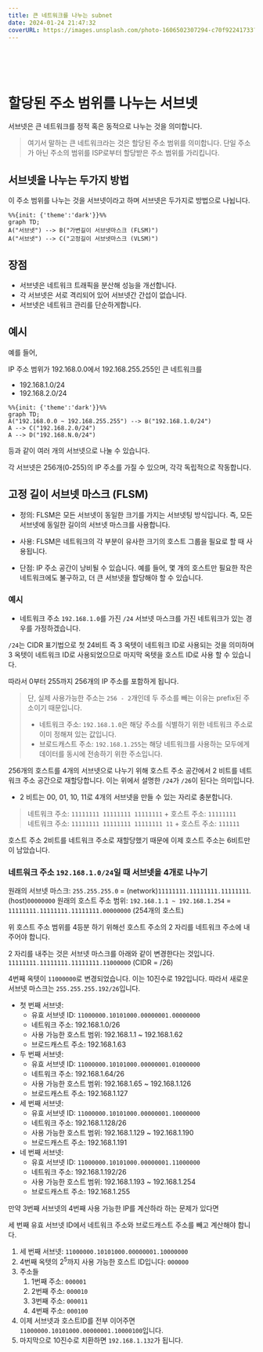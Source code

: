 ```yaml
---
title: 큰 네트워크를 나누는 subnet 
date: 2024-01-24 21:47:32
coverURL: https://images.unsplash.com/photo-1606502307294-c70f92241733?q=80&w=2940&auto=format&fit=crop&ixlib=rb-4.0.3&ixid=M3wxMjA3fDB8MHxwaG90by1wYWdlfHx8fGVufDB8fHx8fA%3D%3D
---
```

<br />
<br />
<br />

# 할당된 주소 범위를 나누는 서브넷

서브넷은 큰 네트워크를 정적 혹은 동적으로 나누는 것을 의미합니다.

> 여기서 말하는 큰 네트워크라는 것은 할당된 주소 범위를 의미합니다.
단일 주소가 아닌 주소의 범위를 ISP로부터 할당받은 주소 범위를 가리킵니다.

## 서브넷을 나누는 두가지 방법
이 주소 범위를 나누는 것을 서브넷이라고 하며 서브넷은 두가지로 방법으로 나뉩니다.


```mermaid
%%{init: {'theme':'dark'}}%%
graph TD;
A("서브넷") --> B("가변길이 서브넷마스크 (FLSM)")
A("서브넷") --> C("고정길이 서브넷마스크 (VLSM)")
```

## 장점

- 서브넷은 네트워크 트래픽을 분산해 성능을 개선합니다.
- 각 서브넷은 서로 격리되어 있어 서브넷간 간섭이 없습니다.
- 서브넷은 네트워크 관리를 단순하게합니다.

## 예시
예를 들어, 

IP 주소 범위가 192.168.0.0에서 192.168.255.255인 큰 네트워크를 
- 192.168.1.0/24
- 192.168.2.0/24 
```mermaid
%%{init: {'theme':'dark'}}%%
graph TD;
A("192.168.0.0 ~ 192.168.255.255") --> B("192.168.1.0/24")
A --> C("192.168.2.0/24")
A --> D("192.168.N.0/24")
```
  
등과 같이 여러 개의 서브넷으로 나눌 수 있습니다.

각 서브넷은 256개(0-255)의 IP 주소를 가질 수 있으며, 각각 독립적으로 작동합니다.

## 고정 길이 서브넷 마스크 (FLSM)

- 정의: FLSM은 모든 서브넷이 동일한 크기를 가지는 서브넷팅 방식입니다. 즉, 모든 서브넷에 동일한 길이의 서브넷 마스크를 사용합니다.

- 사용: FLSM은 네트워크의 각 부분이 유사한 크기의 호스트 그룹을 필요로 할 때 사용됩니다.

- 단점: IP 주소 공간이 낭비될 수 있습니다. 예를 들어, 몇 개의 호스트만 필요한 작은 네트워크에도 불구하고, 더 큰 서브넷을 할당해야 할 수 있습니다.

### 예시

- 네트워크 주소 `192.168.1.0`를 가진 `/24` 서브넷 마스크를 가진 네트워크가 있는 경우를 가정하겠습니다.

`/24`는 CIDR 표기법으로 첫 24비트 즉 3 옥텟이 네트워크 ID로 사용되는 것을 의미하며
3 옥텟이 네트워크 ID로 사용되었으므로 마지막 옥텟을 호스트 ID로 사용 할 수 있습니다.

따라서 0부터 255까지 256개의 IP 주소를 포함하게 됩니다.

> 단, 실제 사용가능한 주소는 `256 - 2`개인데 두 주소를 빼는 이유는 prefix된 주소이기 때문입니다.
> - 네트워크 주소: `192.168.1.0`은 해당 주소를 식별하기 위한 네트워크 주소로 이미 정해져 있는 값입니다.
> - 브로드캐스트 주소: `192.168.1.255`는 해당 네트워크를 사용하는 모두에게 데이터를 동시에 전송하기 위한 주소입니다.

256개의 호스트를 4개의 서브넷으로 나누기 위해 호스트 주소 공간에서 2 비트를 네트워크 주소 공간으로 재할당합니다.
이는 위에서 설명한 `/24`가 `/26`이 된다는 의미입니다.
- 2 비트는 00, 01, 10, 11로 4개의 서브넷을 만들 수 있는 자리로 충분합니다.

> 네트워크 주소: `11111111 11111111 11111111` + 호스트 주소: `11111111`<br>
> 네트워크 주소: `11111111 11111111 11111111 11` + 호스트 주소: `111111`

호스트 주소 2비트를 네트워크 주소로 재할당했기 때문에 이제 호스트 주소는 6비트만이 남았습니다.

### 네트워크 주소 `192.168.1.0/24`일 때 서브넷을 4개로 나누기

원래의 서브넷 마스크: `255.255.255.0` = (network)`11111111.11111111.11111111`.(host)`00000000`
원래의 호스트 주소 범위: `192.168.1.1 ~ 192.168.1.254` = `11111111.11111111.11111111.00000000` (254개의 호스트)


위 호스트 주소 범위를 4등분 하기 위해선 호스트 주소의 2 자리를 네트워크 주소에 내주어야 합니다.

2 자리를 내주는 것은 서브넷 마스크를 아래와 같이 변경한다는 것입니다.
`11111111.11111111.11111111.11000000` (CIDR = /26)

4번째 옥텟이 `11000000`로 변경되었습니다. 이는 10진수로 192입니다.
따라서 새로운 서브넷 마스크는 `255.255.255.192/26`입니다.

- 첫 번째 서브넷:
    - 유효 서브넷 ID: `11000000.10101000.00000001.00000000`
    - 네트워크 주소: 192.168.1.0/26
    - 사용 가능한 호스트 범위: 192.168.1.1 ~ 192.168.1.62
    - 브로드캐스트 주소: 192.168.1.63
- 두 번째 서브넷:
    - 유효 서브넷 ID: `11000000.10101000.00000001.01000000`
    - 네트워크 주소: 192.168.1.64/26
    - 사용 가능한 호스트 범위: 192.168.1.65 ~ 192.168.1.126
    - 브로드캐스트 주소: 192.168.1.127
- 세 번째 서브넷:
    - 유효 서브넷 ID: `11000000.10101000.00000001.10000000`
    - 네트워크 주소: 192.168.1.128/26
    - 사용 가능한 호스트 범위: 192.168.1.129 ~ 192.168.1.190
    - 브로드캐스트 주소: 192.168.1.191
- 네 번째 서브넷:
    - 유효 서브넷 ID: `11000000.10101000.00000001.11000000`
    - 네트워크 주소: 192.168.1.192/26
    - 사용 가능한 호스트 범위: 192.168.1.193 ~ 192.168.1.254
    - 브로드캐스트 주소: 192.168.1.255

 만약 3번째 서브넷의 4번째 사용 가능한 IP를 계산하라 하는 문제가 있다면

 세 번째 유효 서브넷 ID에서 네트워크 주소와 브로드캐스트 주소를 빼고 계산해야 합니다.
 1. 세 번째 서브넷: `11000000.10101000.00000001.10000000`
 2. 4번째 옥텟의 $2^5$까지 사용 가능한 호스트 ID입니다: `000000`
 3. 주소들
    1. 1번째 주소: `000001`
    2. 2번째 주소: `000010`
    2. 3번째 주소: `000011`
    2. 4번째 주소: `000100`
 4. 이제 서브넷과 호스트ID를 전부 이어주면 `11000000.10101000.00000001.10000100`입니다.
 5. 마지막으로 10진수로 치환하면 `192.168.1.132`가 됩니다.
